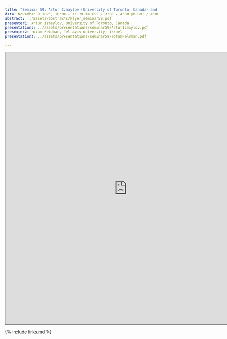 ```yaml
---
title: "Seminar 59: Artur Izmaylov (University of Toronto, Canada) and Yotam Feldman (Tel Aviv University, Israel)"
date: November 8 2023, 10:00 - 11:30 am EST / 3:00 - 4:30 pm GMT / 4:00 - 5:30 CET, Paris / 10:00 pm - 11:30 pm CST Beijing
abstract: ../assets/abstracts/Flyer_seminar59.pdf
presenter1: Artur Izmaylov, University of Toronto, Canada
presentation1: ../assets/presentations/seminar59/ArturIzmaylov.pdf
presenter2: Yotam Feldman, Tel Aviv University, Israel
presentation2: ../assets/presentations/seminar59/YotamFeldman.pdf

---
```


<iframe src="https://ub.hosted.panopto.com/Panopto/Pages/Embed.aspx?id=f31f7bb8-945c-432f-b370-b0b4011ac65e
&autoplay=false&offerviewer=true&showtitle=true&showbrand=true&captions=false&interactivity=all" height="900" width="800" 
style="border: 1px solid #464646;" allowfullscreen allow="autoplay" aria-label="Panopto Embedded Video Player"></iframe>



{% include links.md %}
